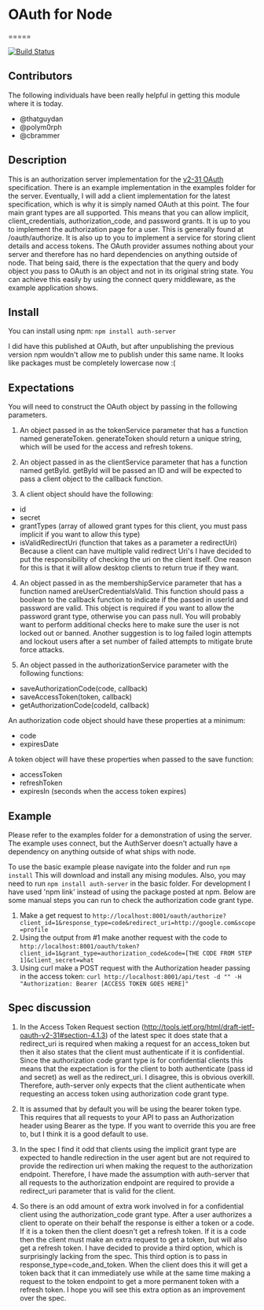 # OAuth for Node
=====

[![Build Status](https://travis-ci.org/wpreul/OAuth.png)](https://travis-ci.org/wpreul/OAuth)

## Contributors
The following individuals have been really helpful in getting this module where it is today.
 * @thatguydan
 * @polym0rph
 * @cbrammer

## Description

This is an authorization server implementation for the [v2-31 OAuth](http://tools.ietf.org/html/draft-ietf-oauth-v2-31) specification.  There is an example implementation in the examples folder for the server.  Eventually, I will add a client implementation for the latest specification, which is why it is simply named OAuth at this point. The four main grant types are all supported.  This means that you can allow implicit, client_credentials, authorization_code, and password grants.  It is up to you to implement the authorization page for a user.  This is generally found at /oauth/authorize.  It is also up to you to implement a service for storing client details and access tokens.  The OAuth provider assumes nothing about your server and therefore has no hard dependencies on anything outside of node.  That being said, there is the expectation that the query and body object you pass to OAuth is an object and not in its original string state.  You can achieve this easily by using the connect query middleware, as the example application shows.

## Install

You can install using npm:
```npm install auth-server```

I did have this published at OAuth, but after unpublishing the previous version npm wouldn't allow me to publish under this same name.  It looks like packages must be completely lowercase now :(

## Expectations

You will need to construct the OAuth object by passing in the following parameters.

1. An object passed in as the tokenService parameter that has a function named generateToken.  generateToken should return a unique string, which will be used for the access and refresh tokens.

2. An object passed in as the clientService parameter that has a function named getById.  getById will be passed an ID and will be expected to pass a client object to the callback function.

3. A client object should have the following:
  * id
  * secret
  * grantTypes (array of allowed grant types for this client, you must pass implicit if you want to allow this type)
  * isValidRedirectUri (function that takes as a parameter a redirectUri)
    Because a client can have multiple valid redirect Uri's I have decided to put the responsibility of checking the uri on the client itself.  One reason for this is that it will allow desktop clients to return true if they want.

4. An object passed in as the membershipService parameter that has a function named areUserCredentialsValid.  This function should pass a boolean to the callback function to indicate if the passed in userId and password are valid.  This object is required if you want to allow the password grant type, otherwise you can pass null.  You will probably want to perform additional checks here to make sure the user is not locked out or banned.  Another suggestion is to log failed login attempts and lockout users after a set number of failed attempts to mitigate brute force attacks.

5. An object passed in the authorizationService parameter with the following functions:
  * saveAuthorizationCode(code, callback)
  * saveAccessToken(token, callback)
  * getAuthorizationCode(codeId, callback)

 An authorization code object should have these properties at a minimum:
   * code
   * expiresDate

 A token object will have these properties when passed to the save function:
   * accessToken
   * refreshToken
   * expiresIn (seconds when the access token expires)

## Example

Please refer to the examples folder for a demonstration of using the server.  The example uses connect, but the AuthServer doesn't actually have a dependency on anything outside of what ships with node.

To use the basic example please navigate into the folder and run ```npm install```  This will download and install any mising modules.  Also, you may need to run ```npm install auth-server``` in the basic folder.  For development I have used 'npm link' instead of using the package posted at npm.  Below are some manual steps you can run to check the authorization code grant type.

1. Make a get request to ```http://localhost:8001/oauth/authorize?client_id=1&response_type=code&redirect_uri=http://google.com&scope=profile```
2. Using the output from #1 make another request with the code to ```http://localhost:8001/oauth/token?client_id=1&grant_type=authorization_code&code=[THE CODE FROM STEP 1]&client_secret=what```
3. Using curl make a POST request with the Authorization header passing in the access token: ```curl http://localhost:8001/api/test -d "" -H "Authorization: Bearer [ACCESS TOKEN GOES HERE]"```

## Spec discussion

1. In the Access Token Request section (http://tools.ietf.org/html/draft-ietf-oauth-v2-31#section-4.1.3) of the latest spec it does state that a redirect_uri is required when making a request for an access_token but then it also states that the client must authenticate if it is confidential.  Since the authorization code grant type is for confidential clients this means that the expectation is for the client to both authenticate (pass id and secret) as well as the redirect_uri.  I disagree, this is obvious overkill.  Therefore, auth-server only expects that the client authenticate when requesting an access token using authorization code grant type.

2. It is assumed that by default you will be using the bearer token type.  This requires that all requests to your API to pass an Authorization header using Bearer as the type.  If you want to override this you are free to, but I think it is a good default to use.

3. In the spec I find it odd that clients using the implicit grant type are expected to handle redirection in the user agent but are not required to provide the redirection uri when making the request to the authorization endpoint.  Therefore, I have made the assumption with auth-server that all requests to the authorization endpoint are required to provide a redirect_uri parameter that is valid for the client.

4. So there is an odd amount of extra work involved in for a confidential client using the authorization_code grant type.  After a user authorizes a client to operate on their behalf the response is either a token or a code.  If it is a token then the client doesn't get a refresh token.  If it is a code then the client must make an extra request to get a token, but will also get a refresh token.  I have decided to provide a third option, which is surprisingly lacking from the spec.  This third option is to pass in response_type=code_and_token.  When the client does this it will get a token back that it can immediately use while at the same time making a request to the token endpoint to get a more permanent token with a refresh token.  I hope you will see this extra option as an improvement over the spec.